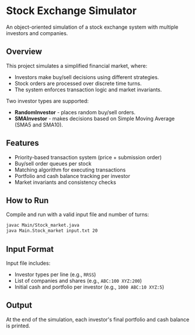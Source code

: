 # Stock Exchange Simulator

An object-oriented simulation of a stock exchange system with multiple investors and companies.

## Overview

This project simulates a simplified financial market, where:
- Investors make buy/sell decisions using different strategies.
- Stock orders are processed over discrete time turns.
- The system enforces transaction logic and market invariants.

Two investor types are supported:
- **RandomInvestor** - places random buy/sell orders.
- **SMAInvestor** - makes decisions based on Simple Moving Average (SMA5 and SMA10).

## Features

- Priority-based transaction system (price + submission order)
- Buy/sell order queues per stock
- Matching algorithm for executing transactions
- Portfolio and cash balance tracking per investor
- Market invariants and consistency checks

## How to Run

Compile and run with a valid input file and number of turns:

```bash
javac Main/Stock_market.java
java Main.Stock_market input.txt 20
```
## Input Format
Input file includes:

- Investor types per line (e.g., `RRSS`)
- List of companies and shares (e.g., `ABC:100 XYZ:200`)
- Initial cash and portfolio per investor (e.g., `1000 ABC:10 XYZ:5`)

## Output
At the end of the simulation, each investor's final portfolio and cash balance is printed.

